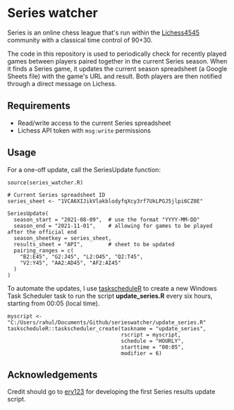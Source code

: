 # Series watcher

Series is an online chess league that's run within the [Lichess4545](https://www.lichess4545.com/) community with a classical time control of 90+30.

The code in this repository is used to periodically check for recently played games between players paired together in the current Series season. When it finds a Series game, it updates the current season spreadsheet (a Google Sheets file) with the game's URL and result. Both players are then notified through a direct message on Lichess.

## Requirements

- Read/write access to the current Series spreadsheet
- Lichess API token with `msg:write` permissions

## Usage

For a one-off update, call the SeriesUpdate function:

```
source(series_watcher.R)

# Current Series spreadsheet ID
series_sheet <- "1VCA6XIJikVlakblodyfqXcy3rf7UkLPGJ5jlpi6CZ0E"

SeriesUpdate(
  season_start = "2021-08-09",  # use the format "YYYY-MM-DD"
  season_end = "2021-11-01",    # allowing for games to be played after the official end
  season_sheetkey = series_sheet,
  results_sheet = "API",        # sheet to be updated 
  pairing_ranges = c(
    "B2:E45", "G2:J45", "L2:O45", "Q2:T45",
    "V2:Y45", "AA2:AD45", "AF2:AI45"
  )
)
```

To automate the updates, I use [taskscheduleR](https://cran.r-project.org/web/packages/taskscheduleR/vignettes/taskscheduleR.html) to create a new Windows Task Scheduler task to run the script **update_series.R** every six hours, starting from 00:05 (local time).

```
myscript <- "C:/Users/rahul/Documents/Github/serieswatcher/update_series.R"
taskscheduleR::taskscheduler_create(taskname = "update_series", 
                                    rscript = myscript, 
                                    schedule = "HOURLY", 
                                    starttime = "00:05", 
                                    modifier = 6)
```

## Acknowledgements

Credit should go to [erv123](https://www.lichess4545.com/team4545/player/erv123/) for developing the first Series results update script. 



